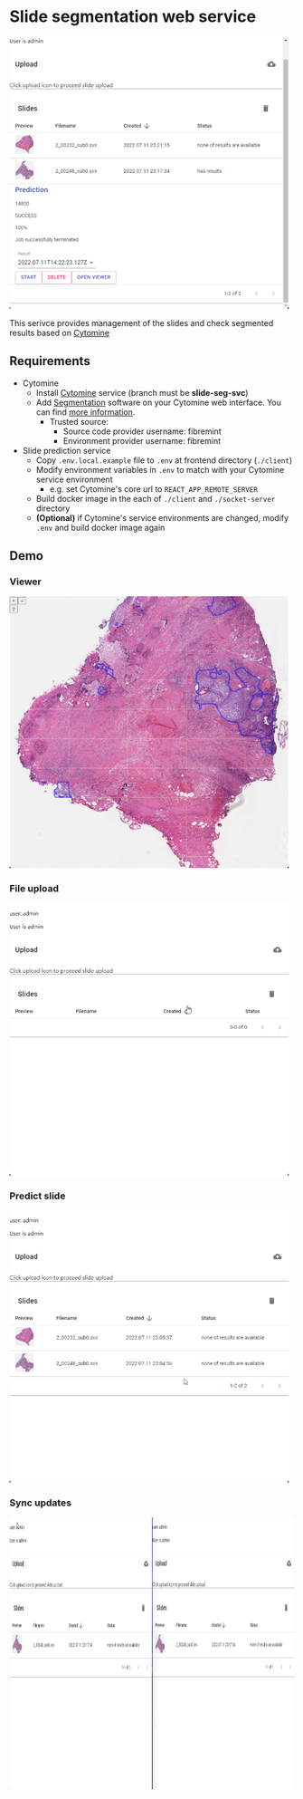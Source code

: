 # Slide segmentation web service
![dashboard](./assets/dashboard.png)

This serivce provides management of the slides and check segmented results based on [Cytomine](https://github.com/cytomine-uliege)

## Requirements

* Cytomine
    * Install [Cytomine](https://github.com/lunarbridge/Cytomine-bootstrap) service (branch must be **slide-seg-svc**)
    * Add [Segmentation](https://github.com/fibremint/cm-software_segmentation-predict) software on your Cytomine web interface. You can find [more information](https://doc.uliege.cytomine.org/dev-guide/algorithms/add-software#step-4-add-your-software-to-the-cytomine-platform).
        * Trusted source: 
            * Source code provider username: fibremint
            * Environment provider username: fibremint
* Slide prediction service
    * Copy `.env.local.example` file to `.env` at frontend directory (`./client`)
    * Modify environment variables in `.env` to match with your Cytomine service environment
        * e.g. set Cytomine's core url to `REACT_APP_REMOTE_SERVER`
    * Build docker image in the each of `./client` and `./socket-server` directory
    * **(Optional)** if Cytomine's service environments are changed, modify `.env` and build docker image again

## Demo
### Viewer
![viewer](./assets/demo-viewer.png)

### File upload
<img src="./assets/demo-upload.gif" alt="file-upload" height="480" />

### Predict slide
<img src="./assets/demo-predict.gif" alt="predict-slide" height="480" />

### Sync updates
<img src="./assets/demo-realtime.gif" alt="real-time" height="480" />
